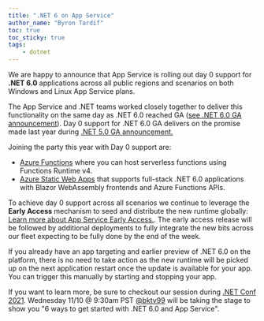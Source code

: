 ```yaml
---
title: ".NET 6 on App Service"
author_name: "Byron Tardif"
toc: true
toc_sticky: true
tags:
    - dotnet
---
```


We are happy to announce that App Service is rolling out day 0 support for **.NET 6.0** applications across all public regions and scenarios on both Windows and Linux App Service plans.

The App Service and .NET teams worked closely together to deliver this functionality on the same day as .NET 6.0 reached GA ([see .NET 6.0 GA announcement](https://devblogs.microsoft.com/dotnet/announcing-dotnet-6)). Day 0 support for .NET 6.0 GA delivers on the promise made last year during [.NET 5.0 GA announcement.](https://azure.github.io/AppService/2020/11/10/Dot-Net-5-on-App-Service.html)

Joining the party this year with Day 0 support are:

- [Azure Functions](https://go.microsoft.com/fwlink/?linkid=2178604) where you can host serverless functions using Functions Runtime v4.
- [Azure Static Web Apps](https://go.microsoft.com/fwlink/?linkid=2178605) that supports full-stack .NET 6.0 applications with Blazor WebAssembly frontends and Azure Functions APIs.

To achieve day 0 support across all scenarios we continue to leverage the **Early Access** mechanism to seed and distribute the new runtime globally: [Learn more about App Service Early Access.](https://aka.ms/app-service-early-access). The early access release will be followed by additional deployments to fully integrate the new bits across our fleet expecting to be fully done by the end of the week.

If you already have an app targeting and earlier preview of .NET 6.0 on the platform, there is no need to take action as the new runtime will be picked up on the next application restart once the update is available for your app. You can trigger this manually by starting and stopping your app.

If you want to learn more, be sure to checkout our session during [.NET Conf 2021](https://www.dotnetconf.net/agenda). Wednesday 11/10 @ 9:30am PST [@bktv99](https://twitter.com/bktv99) will be taking the stage to show you "6 ways to get started with .NET 6.0 and App Service".
